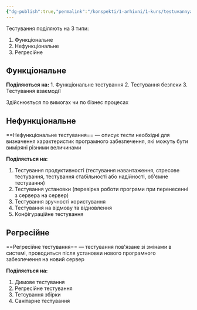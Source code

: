 ```yaml
---
{"dg-publish":true,"permalink":"/konspekti/1-arhivni/1-kurs/testuvannya-pz/6-vidi-testuvannya-pz/"}
---
```



Тестування поділяють на 3 типи:
1. Функціональне
2. Нефункціональне
3. Регресійне

## Функціональне
**Поділяються на:** 
	1. Функціональне тестування
	2. Тестування безпеки
	3. Тестування взаємодії

Здійснюється по вимогах чи по бізнес процесах

## Нефункціональне
==Нефункціональне тестування== — описує тести необхідні для визначення характеристик програмного забезпечення, які можуть бути виміряні різними величинами

**Поділяється на:**
1. Тестування продуктивності (тестування навантаження, стресове тестування, тестування стабільності або надійності, об'ємне тестування)
2. Тестування установки (перевірка роботи програми при перенесенні з сервера на сервер)
3. Тестування зручності користування 
4. Тестування на відмову та відновлення
5. Конфігураційне тестування

## Регресійне
==Регресійне тестування== — тестування пов'язане зі змінами в системі, проводиться після установки нового програмного забезпечення на новий сервер

**Поділяється на:**
1. Димове тестування 
2. Регресійне тестування
3. Тетсування збірки
4. Санітарне тестування

